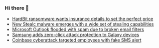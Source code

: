 ### Hi there 👋

<!--START_SECTION:feed-->
* [HardBit ransomware wants insurance details to set the perfect price](https://www.bleepingcomputer.com/news/security/hardbit-ransomware-wants-insurance-details-to-set-the-perfect-price/)
* [New Stealc malware emerges with a wide set of stealing capabilities](https://www.bleepingcomputer.com/news/security/new-stealc-malware-emerges-with-a-wide-set-of-stealing-capabilities/)
* [Microsoft Outlook flooded with spam due to broken email filters](https://www.bleepingcomputer.com/news/microsoft/microsoft-outlook-flooded-with-spam-due-to-broken-email-filters/)
* [Samsung adds zero-click attack protection to Galaxy devices](https://www.bleepingcomputer.com/news/security/samsung-adds-zero-click-attack-protection-to-galaxy-devices/)
* [Coinbase cyberattack targeted employees with fake SMS alert](https://www.bleepingcomputer.com/news/security/coinbase-cyberattack-targeted-employees-with-fake-sms-alert/)
<!--END_SECTION:feed-->

<!--
**frankenk/frankenk** is a ✨ _special_ ✨ repository because its `README.md` (this file) appears on your GitHub profile.

Here are some ideas to get you started:

- 🔭 I’m currently working on ...
- 🌱 I’m currently learning ...
- 👯 I’m looking to collaborate on ...
- 🤔 I’m looking for help with ...
- 💬 Ask me about ...
- 📫 How to reach me: ...
- 😄 Pronouns: ...
- ⚡ Fun fact: ...
-->



